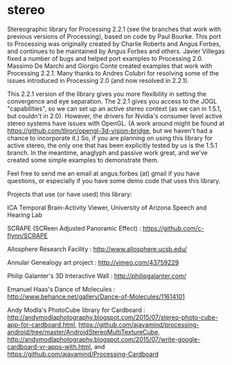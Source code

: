 stereo
======

Stereographic library for Processing 2.2.1 (see the branches that work with previous versions of Processing), based on code by Paul Bourke. This port to Processing was originally created by Charlie Roberts and Angus Forbes, and continues to be maintained by Angus Forbes and others. Javier Villegas fixed a number of bugs and helped port examples to Processing 2.0. Massimo De Marchi and Giorgio Conte created examples that work with Processing 2.2.1. Many thanks to Andres Colubri for resolving some of the issues introduced in Processing 2.0 (and now resolved in 2.2.1).

This 2.2.1 version of the library gives you more flexibility in setting the convergence and eye separation. The 2.2.1 gives you access to the JOGL "capabilities", so we can set up an active stereo context (as we can in 1.5.1, but couldn't in 2.0). However, the drivers for Nvidia's consumer level active stereo systems have issues with OpenGL. (A work around might be found at https://github.com/tliron/opengl-3d-vision-bridge, but we haven't had a chance to incorporate it.) So, if you are planning on using this library for active stereo, the only one that has been explicitly tested by us is the 1.5.1 branch. In the meantime, anaglyph and passive work great, and we've created some simple examples to demonstrate them.

Feel free to send me an email at angus.forbes (at) gmail if you have questions, or especially if you have some demo code that uses this library.

Projects that use (or have used) this library:

ICA Temporal Brain-Activity Viewer, University of Arizona Speech and Hearing Lab

SCRAPE (SCReen Adjusted Panoramic Effect) : https://github.com/c-flynn/SCRAPE

Allosphere Research Facility : http://www.allosphere.ucsb.edu/

Annular Genealogy art project : http://vimeo.com/43759229

Philip Galanter's 3D Interactive Wall : http://philipgalanter.com/

Emanuel Haas's Dance of Molecules : http://www.behance.net/gallery/Dance-of-Molecules/11614101

Andy Modla's PhotoCube library for Cardboard : http://andymodlaphotography.blogspot.com/2015/07/stereo-photo-cube-app-for-cardboard.html, https://github.com/ajavamind/processing-android/tree/master/AndroidStereoMultiTextureCube, http://andymodlaphotography.blogspot.com/2015/07/write-google-cardboard-vr-apps-with.html, and https://github.com/ajavamind/Processing-Cardboard


